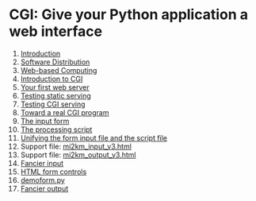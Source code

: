 # CGI: Give your Python application a web interface

1.  [Introduction](01_Introduction.md)
2.  [Software Distribution](02_Software_distribution.md)
3.  [Web-based Computing](03_Web_computing.md)
4.  [Introduction to CGI](04_Introduction_to_CGI.md)
5.  [Your first web server](05_Your_first_web_server.md)
6.  [Testing static serving](06_Testing_static_serving.md)
7.  [Testing CGI serving](07_Testing_CGI_serving.md)
8.  [Toward a real CGI program](08_Toward_a_real_CGI_program.md)
9.  [The input form](09_The_input_form.md)
10.  [The processing script](10_The_processing_script.md)
11. [Unifying the form input file and the script
    file](11_Unifying_input_form_and_processing_script.md)
12. Support file: [mi2km_input_v3.html](mi2km_input_v3.html)
13. Support file: [mi2km_output_v3.html](mi2km_output_v3.html)
14. [Fancier input](12_Fancier_input.md)
15. [HTML form controls](13_HTML_form_controls.html)
16. [demoform.py](demoform.py)
17. [Fancier output](14_Fancier_output.md)

